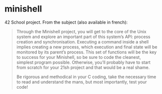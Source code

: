 # minishell
42 School project. From the subject (also available in french):

> Through the Minishell project, you will get to the core of the Unix system and explore an important part of this system’s API: process creation and synchronisation. Executing a command inside a shell implies creating a new process, which execution and final state will be monitored by its parent’s process. This set of functions will be the key to success for your Minishell, so be sure to code the cleanest, simplest program possible. Otherwise, you’ll probably have to start from scratch for your 21sh project and that would be a real shame.
>
> Be rigorous and methodical in your C coding, take the necessary time to read and understand the mans, but most importantly, test your code!